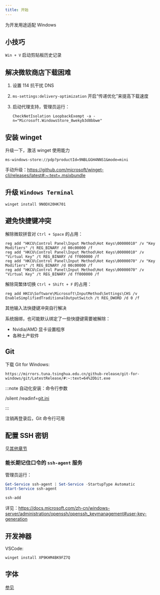 ```yaml
---
title: 开始
---
```


为开发用途适配 Windows

## 小技巧

`Win + V` 启动剪贴板历史记录

## 解决微软商店下载困难

1. 设置 114 抗干扰 DNS
2. `ms-settings:delivery-optimization` 开启“传递优化”来提高下载速度
3. 启动代理支持，管理员运行：

   ```
   CheckNetIsolation LoopbackExempt -a -n="Microsoft.WindowsStore_8wekyb3d8bbwe"
   ```

## 安装 winget

升级一下，激活 winget 使用能力

    ms-windows-store://pdp?productId=9NBLGGH4NNS1&mode=mini

手动升级：https://github.com/microsoft/winget-cli/releases/latest#:~:text=.msixbundle

## 升级 `Windows Terminal`

    winget install 9N0DX20HK701

## 避免快捷键冲突

解除微软拼音对 `Ctrl + Space` 的占用：

```
reg add "HKCU\Control Panel\Input Method\Hot Keys\00000010" /v "Key Modifiers" /t REG_BINARY /d 00c00000 /f
reg add "HKCU\Control Panel\Input Method\Hot Keys\00000010" /v "Virtual Key" /t REG_BINARY /d ff000000 /f
reg add "HKCU\Control Panel\Input Method\Hot Keys\00000070" /v "Key Modifiers" /t REG_BINARY /d 00c00000 /f
reg add "HKCU\Control Panel\Input Method\Hot Keys\00000070" /v "Virtual Key" /t REG_BINARY /d ff000000 /f

```

解除简繁体切换 `Ctrl + Shift + F` 的占用：

    reg add HKCU\Software\Microsoft\InputMethod\Settings\CHS /v EnableSimplifiedTraditionalOutputSwitch /t REG_DWORD /d 0 /f

其他输入法快捷键冲突自行解决

系统捆绑，也可能默认绑定了一些快捷键需要被解除：

- Nvidia/AMD 显卡设置程序
- 各种土产软件

## Git

下载 Git for Windows:

    https://mirrors.tuna.tsinghua.edu.cn/github-release/git-for-windows/git/LatestRelease/#:~:text=64%2Dbit.exe

:::note 自动化安装：命令行参数

/silent /readinf=<a href="/inno-setup/git.ini" target="_blank" download>git.ini</a>

:::

注销再登录后，Git 命令行可用

## 配置 SSH 密钥

见[其他章节](/geekbook/docs/dev/git)

### 能长期记住口令的 `ssh-agent` 服务

管理员运行：

```powershell
Get-Service ssh-agent | Set-Service -StartupType Automatic
Start-Service ssh-agent

ssh-add

```

<!--
Git 支持：

    git config --global core.sshCommand "'C:\Windows\System32\OpenSSH\ssh.exe'"
-->

详见：https://docs.microsoft.com/zh-cn/windows-server/administration/openssh/openssh_keymanagement#user-key-generation

## 开发神器

VSCode:

    winget install XP9KHM4BK9FZ7Q

## 字体

[参见](/geekbook/docs/dev/font)
